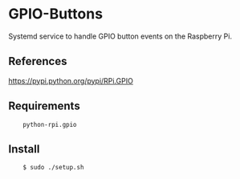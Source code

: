 # GPIO-Buttons
Systemd service to handle GPIO button events on the Raspberry Pi.

## References

<https://pypi.python.org/pypi/RPi.GPIO>


## Requirements
        python-rpi.gpio

## Install
        $ sudo ./setup.sh